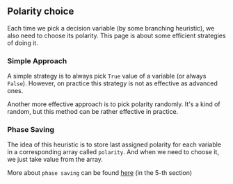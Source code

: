 ## Polarity choice

Each time we pick a decision variable (by some branching heuristic), we also need to choose its
polarity. This page is about some efficient strategies of doing it.

### Simple Approach

A simple strategy is to always pick `True` value of a variable (or always `False`). 
However, on practice this strategy is not as effective as advanced ones.

Another more effective approach is to pick polarity randomly. It's a kind
of random, but this method can be rather effective in practice.

### Phase Saving

The idea of this heuristic is to store last assigned polarity for each variable in a
corresponding array called `polarity`. And when we need to choose it, 
we just take value from the array.


More about `phase saving` can be found [here](http://reasoning.cs.ucla.edu/fetch.php?id=81&type=pdf)
(in the 5-th section)
